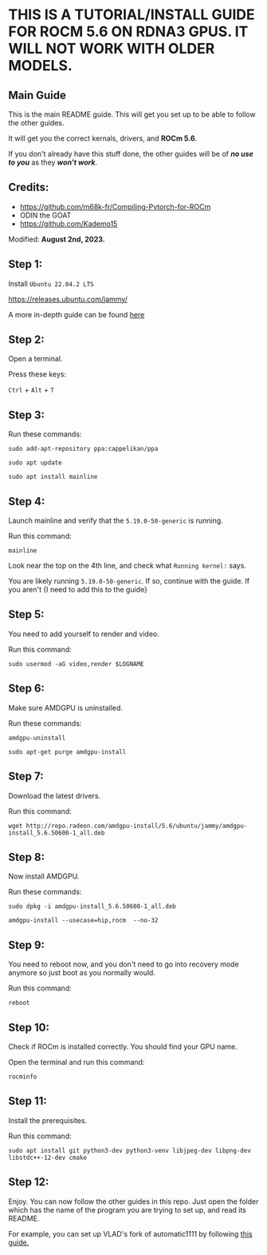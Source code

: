 # THIS IS A TUTORIAL/INSTALL GUIDE FOR ROCM 5.6 ON RDNA3 GPUS. IT WILL NOT WORK WITH OLDER MODELS.
## Main Guide
This is the main README guide. This will get you set up to be able to follow the other guides.

It will get you the correct kernals, drivers, and **ROCm 5.6**.

If you don't already have this stuff done, the other guides will be of ***no use to you*** as they ***won't work***.

## Credits:
- https://github.com/m68k-fr/Compiling-Pytorch-for-ROCm
- ODIN the GOAT
- https://github.com/Kademo15

Modified: **August 2nd, 2023.**

## Step 1:
Install `Ubuntu 22.04.2 LTS`

https://releases.ubuntu.com/jammy/

A more in-depth guide can be found [here](/Ubuntu-From-Windows-10/)

## Step 2:
Open a terminal.

Press these keys:

`Ctrl` + `Alt` + `T`

## Step 3:
Run these commands:

`sudo add-apt-repository ppa:cappelikan/ppa`

`sudo apt update`

`sudo apt install mainline`

## Step 4:
Launch mainline and verify that the `5.19.0-50-generic` is running.

Run this command:

`mainline`

Look near the top on the 4th line, and check what `Running kernel:` says.

You are likely running `5.19.0-50-generic`. If so, continue with the guide. If you aren't {I need to add this to the guide}

## Step 5:
You need to add yourself to render and video.

Run this command:

`sudo usermod -aG video,render $LOGNAME`

## Step 6:
Make sure AMDGPU is uninstalled.

Run these commands:

`amdgpu-uninstall`

`sudo apt-get purge amdgpu-install`

## Step 7:
Download the latest drivers.

Run this command:

`wget http://repo.radeon.com/amdgpu-install/5.6/ubuntu/jammy/amdgpu-install_5.6.50600-1_all.deb`

## Step 8:
Now install AMDGPU.

Run these commands:

`sudo dpkg -i amdgpu-install_5.6.50600-1_all.deb`

`amdgpu-install --usecase=hip,rocm  --no-32`

## Step 9:
You need to reboot now, and you don't need to go into recovery mode anymore so just boot as you normally would.

Run this command:

`reboot`

## Step 10:
Check if ROCm is installed correctly. You should find your GPU name.

Open the terminal and run this command:

`rocminfo`

## Step 11:
Install the prerequisites.

Run this command:

`sudo apt install git python3-dev python3-venv libjpeg-dev libpng-dev libstdc++-12-dev cmake`

## Step 12:
Enjoy. You can now follow the other guides in this repo. Just open the folder which has the name of the program you are trying to set up, and read its README.

For example, you can set up VLAD's fork of automatic1111 by following [this guide.](https://github.com/xzuyn/ROCm-Guides/tree/main/VLAD_SD.Next)

